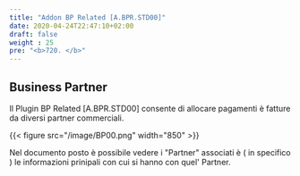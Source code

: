```yaml
---
title: "Addon BP Related [A.BPR.STD00]"
date: 2020-04-24T22:47:10+02:00
draft: false
weight : 25
pre: "<b>720. </b>"
---
```



## Business Partner
Il Plugin BP Related [A.BPR.STD00] consente di allocare pagamenti è fatture da diversi partner commerciali.


{{< figure src="/image/BP00.png"  width="850"  >}}

Nel documento posto è possibile vedere i "Partner" associati è ( in specifico ) le informazioni prinipali con cui si hanno con quel' Partner.

